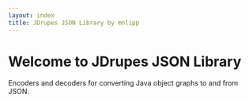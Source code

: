 ```yaml
---
layout: index
title: JDrupes JSON Library by mnlipp
---
```


Welcome to JDrupes JSON Library
=============================

Encoders and decoders for converting Java object graphs to and from
JSON.
